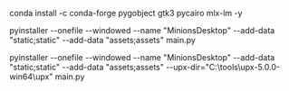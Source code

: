 conda install -c conda-forge pygobject gtk3 pycairo mlx-lm -y

pyinstaller --onefile --windowed --name "MinionsDesktop" --add-data "static;static" --add-data "assets;assets" main.py

pyinstaller --onefile --windowed --name "MinionsDesktop" --add-data "static;static" --add-data "assets;assets" --upx-dir="C:\tools\upx-5.0.0-win64\upx" main.py
